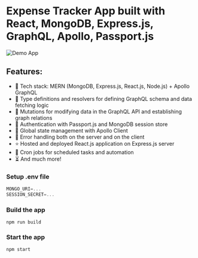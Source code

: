 # Expense Tracker App built with React, MongoDB, Express.js, GraphQL, Apollo, Passport.js

![Demo App](https://i.ibb.co/WHyMscm/Screenshot-42.png)

## Features:
-   🌟 Tech stack: MERN (MongoDB, Express.js, React.js, Node.js) + Apollo GraphQL
-   📝 Type definitions and resolvers for defining GraphQL schema and data fetching logic
-   🔄 Mutations for modifying data in the GraphQL API and establishing graph relations
-   🎃 Authentication with Passport.js and MongoDB session store
-   🚀 Global state management with Apollo Client
-   🐞 Error handling both on the server and on the client
-   ⭐ Hosted and deployed React.js application on Express.js server
-   👾 Cron jobs for scheduled tasks and automation
-   ⏳ And much more!

### Setup .env file

```js
MONGO_URI=...
SESSION_SECRET=...
```

### Build the app

```shell
npm run build
```

### Start the app

```shell
npm start
```
